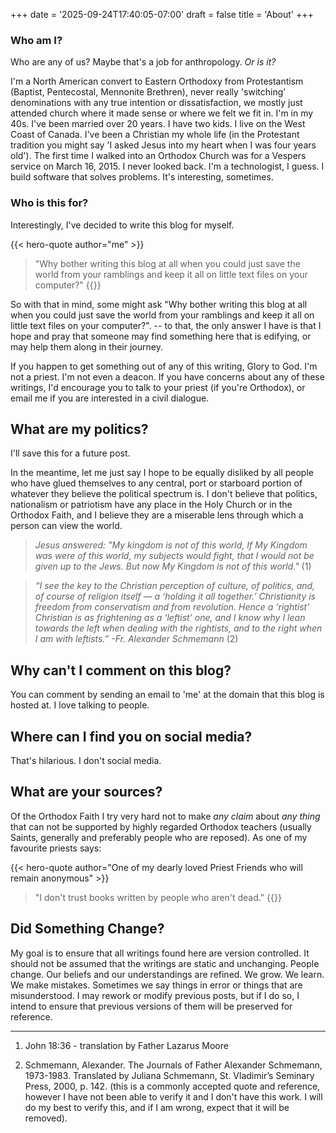 +++
date = '2025-09-24T17:40:05-07:00'
draft = false
title = 'About'
+++

### Who am I?
Who are any of us? Maybe that's a job for anthropology. _Or is it?_

I'm a North American convert to Eastern Orthodoxy from Protestantism (Baptist, Pentecostal, Mennonite Brethren), never really 'switching' denominations with any true intention or dissatisfaction, we mostly just attended church where it made sense or where we felt we fit in. I'm in my 40s. I've been married over 20 years. I have two kids. I live on the West Coast of Canada. I've been a Christian my whole life (in the Protestant tradition you might say 'I asked Jesus into my heart when I was four years old'). The first time I walked into an Orthodox Church was for a Vespers service on March 16, 2015. I never looked back. I'm a technologist, I guess. I build software that solves problems. It's interesting, sometimes. 

### Who is this for?
Interestingly, I've decided to write this blog for myself. 

{{< hero-quote author="me" >}}
> "Why bother writing this blog at all when you could just save the world from your ramblings and keep it all on little text files on your computer?"
{{</hero-quote>}}

So with that in mind, some might ask "Why bother writing this blog at all when you could just save the world from your ramblings and keep it all on little text files on your computer?". -- to that, the only answer I have is that I hope and pray that someone may find something here that is edifying, or may help them along in their journey.

 If you happen to get something out of any of this writing, Glory to God. I'm not a priest. I'm not even a deacon. If you have concerns about any of these writings, I'd encourage you to talk to your priest (if you're Orthodox), or email me if you are interested in a civil dialogue.

## What are my politics?
I'll save this for a future post.

In the meantime, let me just say I hope to be equally disliked by all people who have glued themselves to any central, port or starboard portion of whatever they believe the political spectrum is. I don't believe that politics, nationalism or patriotism have any place in the Holy Church or in the Orthodox Faith, and I believe they are a miserable lens through which a person can view the world.

> _Jesus answered: "My kingdom is not of this world, If My Kingdom was were of this world, my subjects would fight, that I would not be given up to the Jews. But now My Kingdom is not of this world."_ (1)


> _“I see the key to the Christian perception of culture, of politics, and, of course of religion itself — a ‘holding it all together.’ Christianity is freedom from conservatism and from revolution. Hence a ‘rightist’ Christian is as frightening as a ‘leftist’ one, and I know why I lean towards the left when dealing with the rightists, and to the right when I am with leftists.” -Fr. Alexander Schmemann_ (2)

## Why can't I comment on this blog?

You can comment by sending an email to 'me' at the domain that this blog is hosted at. I love talking to people.

## Where can I find you on social media?

That's hilarious. I don't social media.

## What are your sources?
Of the Orthodox Faith I try very hard not to make _any claim_ about _any thing_ that can not be supported by highly regarded Orthodox teachers (usually Saints, generally and preferably people who are reposed). As one of my favourite priests says:

{{< hero-quote author="One of my dearly loved Priest Friends who will remain anonymous" >}}
> "I don't trust books written by people who aren't dead."
{{</hero-quote>}}

## Did Something Change?

My goal is to ensure that all writings found here are version controlled. It should not be assumed that the writings are static and unchanging. People change. Our beliefs and our understandings are refined. We grow. We learn. We make mistakes. Sometimes we say things in error or things that are misunderstood. I may rework or modify previous posts, but if I do so, I intend to ensure that previous versions of them will be preserved for reference. 

---

1. John 18:36 - translation by Father Lazarus Moore

2. Schmemann, Alexander. The Journals of Father Alexander Schmemann, 1973-1983. Translated by Juliana Schmemann, St. Vladimir’s Seminary Press, 2000, p. 142. (this is a commonly accepted quote and reference, however I have not been able to verify it and I don't have this work. I will do my best to verify this, and if I am wrong, expect that it will be removed).